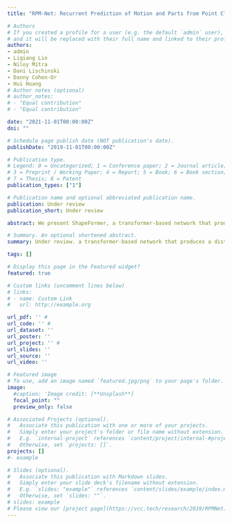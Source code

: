 ```yaml
---
title: "RPM-Net: Recurrent Prediction of Motion and Parts from Point Cloud"

# Authors
# If you created a profile for a user (e.g. the default `admin` user), write the username (folder name) here 
# and it will be replaced with their full name and linked to their profile.
authors:
- admin
- Liqiang Lin
- Niloy Mitra
- Dani Lischinski
- Danny Cohen-Or
- Hui Huang
# Author notes (optional)
# author_notes:
# - "Equal contribution"
# - "Equal contribution"

date: "2021-11-01T00:00:00Z"
doi: ""

# Schedule page publish date (NOT publication's date).
publishDate: "2019-11-01T00:00:00Z"

# Publication type.
# Legend: 0 = Uncategorized; 1 = Conference paper; 2 = Journal article;
# 3 = Preprint / Working Paper; 4 = Report; 5 = Book; 6 = Book section;
# 7 = Thesis; 8 = Patent
publication_types: ["1"]

# Publication name and optional abbreviated publication name.
publication: Under review
publication_short: Under review

abstract: We present ShapeFormer, a transformer-based network that produces a distribution of object completions, conditioned on incomplete, and possibly noisy, point clouds. The resultant distribution can then be sampled to generate likely completions, each of which exhibits plausible shape details, while being faithful to the input. To facilitate the use of transformers for 3D, we introduce a compact 3D representation, vector quantized deep implicit function (VQDIF), that utilizes spatial sparsity to represent a close approximation of a 3D shape by a short sequence of discrete variables. Experiments demonstrate that ShapeFormer outperforms prior art for shape completion from ambiguous partial inputs in terms of both completion quality and diversity. We also show that our approach effectively handles a variety of shape types, incomplete patterns, and real-world scans.

# Summary. An optional shortened abstract.
summary: Under review. a transformer-based network that produces a distribution of object completions, conditioned on incomplete, and possibly noisy, point clouds.

tags: []

# Display this page in the Featured widget?
featured: true

# Custom links (uncomment lines below)
# links:
# - name: Custom Link
#   url: http://example.org

url_pdf: '' #
url_code: '' #
url_dataset: ''
url_poster: ''
url_project: '' #
url_slides: ''
url_source: ''
url_video: ''

# Featured image
# To use, add an image named `featured.jpg/png` to your page's folder. 
image:
  #caption: 'Image credit: [**Unsplash**]
  focal_point: ""
  preview_only: false

# Associated Projects (optional).
#   Associate this publication with one or more of your projects.
#   Simply enter your project's folder or file name without extension.
#   E.g. `internal-project` references `content/project/internal-#project/index.md`.
#   Otherwise, set `projects: []`.
projects: []
#- example

# Slides (optional).
#   Associate this publication with Markdown slides.
#   Simply enter your slide deck's filename without extension.
#   E.g. `slides: "example"` references `content/slides/example/index.md`.
#   Otherwise, set `slides: ""`.
# slides: example
# Please view our [project page](https://vcc.tech/research/2019/RPMNet) to learn more.
---
```



